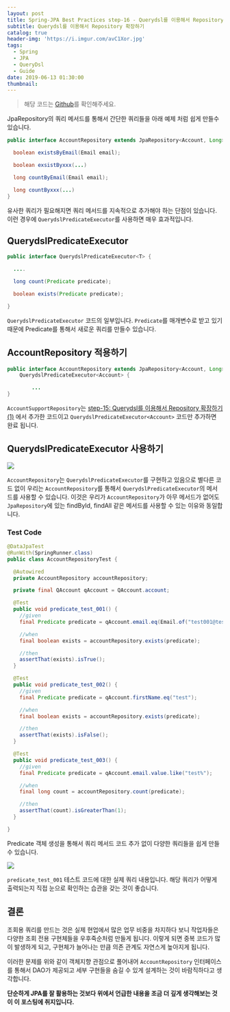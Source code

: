 ```yaml
---
layout: post
title: Spring-JPA Best Practices step-16 - Querydsl를 이용해서 Repository 확장하기 (2)
subtitle: Querydsl를 이용해서 Repository 확장하기
catalog: true
header-img: 'https://i.imgur.com/avC1Xor.jpg'
tags:
  - Spring
  - JPA
  - QueryDsl
  - Guide
date: 2019-06-13 01:30:00
thumbnail:
---
```

> 해당 코드는 [Github](https://github.com/cheese10yun/spring-jpa-best-practices)를 확인해주세요.


JpaRepository의 쿼리 메서드를 통해서 간단한 쿼리들을 아래 예제 처럼 쉽게 만들수 있습니다.

```java
public interface AccountRepository extends JpaRepository<Account, Long> {

  boolean existsByEmail(Email email);

  boolean exsistByxxx(...)

  long countByEmail(Email email);

  long countByxxx(...)
}
```
유사한 쿼리가 필요해지면 쿼리 메서드를 지속적으로 추가해야 하는 단점이 있습니다. 이런 경우에 `QuerydslPredicateExecutor`를 사용하면 매우 효과적입니다.



## QuerydslPredicateExecutor

```java
public interface QuerydslPredicateExecutor<T> {

  ....

  long count(Predicate predicate);            

  boolean exists(Predicate predicate);        

}
```

`QuerydslPredicateExecutor` 코드의 일부입니다. `Predicate`를 매개변수로 받고 있기 때문에 Predicate를 통해서 새로운 쿼리를 만들수 있습니다.

## AccountRepository 적용하기

```java
public interface AccountRepository extends JpaRepository<Account, Long>, AccountSupportRepository,
    QuerydslPredicateExecutor<Account> {

        ...
}
```
`AccountSupportRepository`는 [step-15: Querydsl를 이용해서 Repository 확장하기(1)](https://github.com/cheese10yun/spring-jpa-best-practices/blob/master/doc/step-15.md) 에서 추가한 코드이고 `QuerydslPredicateExecutor<Account>` 코드만 추가하면 완료 됩니다.

## QuerydslPredicateExecutor 사용하기

![](https://github.com/cheese10yun/spring-jpa-best-practices/raw/master/images/AccountRepository2.png)

`AccountRepository`는 `QuerydslPredicateExecutor`를 구현하고 있음으로 별다른 코드 없이 우리는 `AccountRepository`를 통해서 `QuerydslPredicateExecutor`의 메서드를 사용할 수 있습니다. 이것은 우리가 `AccountRepository`가 아무 메서드가 없어도 `JpaRepository`에 있는 findById, findAll 같은 메서드를 사용할 수 있는 이유와 동일합니다. 

### Test Code

```java
@DataJpaTest
@RunWith(SpringRunner.class)
public class AccountRepositoryTest {

  @Autowired
  private AccountRepository accountRepository;

  private final QAccount qAccount = QAccount.account;

  @Test
  public void predicate_test_001() {
    //given
    final Predicate predicate = qAccount.email.eq(Email.of("test001@test.com"));

    //when
    final boolean exists = accountRepository.exists(predicate);

    //then
    assertThat(exists).isTrue();
  }

  @Test
  public void predicate_test_002() {
    //given
    final Predicate predicate = qAccount.firstName.eq("test");

    //when
    final boolean exists = accountRepository.exists(predicate);

    //then
    assertThat(exists).isFalse();
  }

  @Test
  public void predicate_test_003() {
    //given
    final Predicate predicate = qAccount.email.value.like("test%");

    //when
    final long count = accountRepository.count(predicate);

    //then
    assertThat(count).isGreaterThan(1);
  }

}
```
Predicate 객체 생성을 통해서 쿼리 메서드 코드 추가 없이 다양한 쿼리들을 쉽게 만들 수 있습니다.

![](https://github.com/cheese10yun/spring-jpa-best-practices/raw/master/images/test-result.png)

`predicate_test_001` 테스트 코드에 대한 실제 쿼리 내용입니다. 해당 쿼리가 어떻게 출력되는지 직접 눈으로 확인하는 습관을 갖는 것이 좋습니다.

## 결론
조회용 쿼리를 만드는 것은 실제 현업에서 많은 업무 비중을 차지하다 보니 작업자들은 다양한 조회 전용 구현체들을 우후죽순처럼 만들게 됩니다. 이렇게 되면 중복 코드가 많이 발생하게 되고, 구현체가 늘어나는 만큼 의존 관계도 자연스게 높아지게 됩니다.

이러한 문제를 위와 같이 객체지향 관점으로 풀어내어 `AccountRepository` 인터페이스를 통해서 DAO가 제공되고 세부 구현들을 숨길 수 있게 설계하는 것이 바람직하다고 생각합니다. 

**단순하게 JPA를 잘 활용하는 것보다 위에서 언급한 내용을 조금 더 깊게 생각해보는 것이 이 포스팅에 취지입니다.**